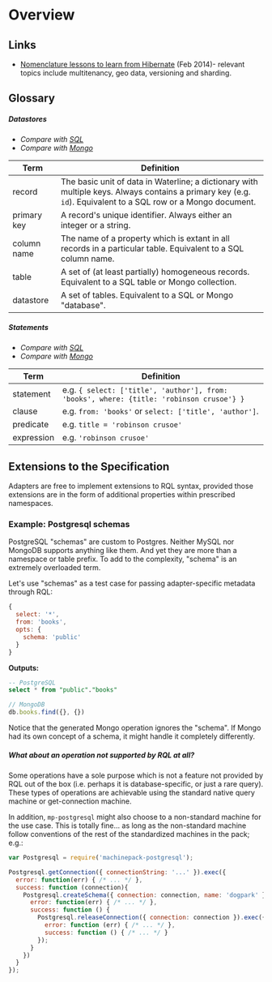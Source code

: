 # Overview


## Links

+ [Nomenclature lessons to learn from Hibernate](http://www.slideshare.net/brmeyer/hibernate-orm-features) (Feb 2014)- relevant topics include multitenancy, geo data, versioning and sharding.



## Glossary

##### Datastores

+ _Compare with [SQL](https://commons.wikimedia.org/wiki/File:SQL_ANATOMY_wiki.svg#/media/File:SQL_ANATOMY_wiki.svg)_
+ _Compare with [Mongo](https://docs.mongodb.org/manual/reference/glossary/#term-aggregation-framework)_

| Term         | Definition
| ------------ | --------------------------------------------------------
| record       | The basic unit of data in Waterline; a dictionary with multiple keys. Always contains a primary key (e.g. `id`). Equivalent to a SQL row or a Mongo document.
| primary key  | A record's unique identifier. Always either an integer or a string.
| column name  | The name of a property which is extant in all records in a particular table.  Equivalent to a SQL column name.
| table        | A set of (at least partially) homogeneous records.  Equivalent to a SQL table or Mongo collection.
| datastore    | A set of tables. Equivalent to a SQL or Mongo "database".


##### Statements

+ _Compare with [SQL](https://commons.wikimedia.org/wiki/File:SQL_ANATOMY_wiki.svg#/media/File:SQL_ANATOMY_wiki.svg)_
+ _Compare with [Mongo](https://docs.mongodb.org/manual/reference/glossary/#term-aggregation-framework)_

| Term         | Definition
| ------------ | --------------------------------------------------------
| statement    | e.g. `{ select: ['title', 'author'], from: 'books', where: {title: 'robinson crusoe'} }`
| clause       | e.g. `from: 'books'` or `select: ['title', 'author']`.
| predicate    | e.g. `title = 'robinson crusoe'`
| expression   | e.g. `'robinson crusoe'`




## Extensions to the Specification

Adapters are free to implement extensions to RQL syntax, provided those extensions are in the form of additional properties within prescribed namespaces.

### Example: Postgresql schemas

PostgreSQL "schemas" are custom to Postgres.  Neither MySQL nor MongoDB supports anything like them. And yet they are more than a namespace or table prefix.  To add to the complexity, "schema" is an extremely overloaded term.

Let's  use "schemas" as a test case for passing adapter-specific metadata through RQL:

```javascript
{
  select: '*',
  from: 'books',
  opts: {
    schema: 'public'
  }
}
```

**Outputs:**

```sql
-- PostgreSQL
select * from "public"."books"
```

```javascript
// MongoDB    
db.books.find({}, {})
```

Notice that the generated Mongo operation ignores the "schema".  If Mongo had its own concept of a schema, it might handle it completely differently.


##### What about an operation not supported by RQL at all?

Some operations have a sole purpose which is not a feature not provided by RQL out of the box (i.e. perhaps it is database-specific, or just a rare query).  These types of operations are achievable using the standard native query machine or get-connection machine.


In addition, `mp-postgresql` might also choose to a non-standard machine for the use case.  This is totally fine... as long as the non-standard machine follow conventions of the rest of the standardized machines in the pack; e.g.:

```javascript
var Postgresql = require('machinepack-postgresql');

Postgresql.getConnection({ connectionString: '...' }).exec({
  error: function(err) { /* ... */ },
  success: function (connection){
    Postgresql.createSchema({ connection: connection, name: 'dogpark' }).exec({
      error: function(err) { /* ... */ },
      success: function () {
        Postgresql.releaseConnection({ connection: connection }).exec({
          error: function (err) { /* ... */ },
          success: function () { /* ... */ }
        });
      }
    })
  }
});
```




